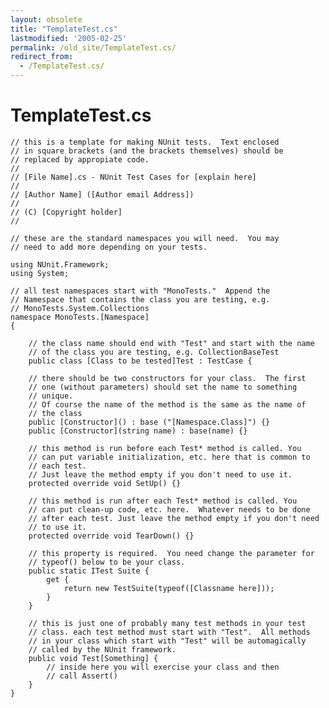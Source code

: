 ```yaml
---
layout: obsolete
title: "TemplateTest.cs"
lastmodified: '2005-02-25'
permalink: /old_site/TemplateTest.cs/
redirect_from:
  - /TemplateTest.cs/
---
```


TemplateTest.cs
===============

    // this is a template for making NUnit tests.  Text enclosed 
    // in square brackets (and the brackets themselves) should be 
    // replaced by appropiate code.
    //
    // [File Name].cs - NUnit Test Cases for [explain here]
    //
    // [Author Name] ([Author email Address])
    //
    // (C) [Copyright holder]
    // 

    // these are the standard namespaces you will need.  You may 
    // need to add more depending on your tests.

    using NUnit.Framework;
    using System;

    // all test namespaces start with "MonoTests."  Append the 
    // Namespace that contains the class you are testing, e.g. 
    // MonoTests.System.Collections
    namespace MonoTests.[Namespace]
    {

        // the class name should end with "Test" and start with the name 
        // of the class you are testing, e.g. CollectionBaseTest
        public class [Class to be tested]Test : TestCase {
        
        // there should be two constructors for your class.  The first 
        // one (without parameters) should set the name to something 
        // unique.
        // Of course the name of the method is the same as the name of 
        // the class
        public [Constructor]() : base ("[Namespace.Class]") {}
        public [Constructor](string name) : base(name) {}

        // this method is run before each Test* method is called. You 
        // can put variable initialization, etc. here that is common to 
        // each test.
        // Just leave the method empty if you don't need to use it.
        protected override void SetUp() {}

        // this method is run after each Test* method is called. You 
        // can put clean-up code, etc. here.  Whatever needs to be done 
        // after each test. Just leave the method empty if you don't need 
        // to use it.
        protected override void TearDown() {}

        // this property is required.  You need change the parameter for
        // typeof() below to be your class.
        public static ITest Suite {
            get { 
                return new TestSuite(typeof([Classname here])); 
            }
        }

        // this is just one of probably many test methods in your test 
        // class. each test method must start with "Test".  All methods 
        // in your class which start with "Test" will be automagically 
        // called by the NUnit framework.
        public void Test[Something] {
            // inside here you will exercise your class and then 
            // call Assert()
        }
    }

